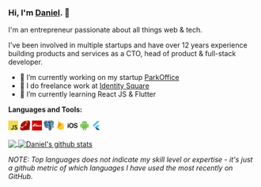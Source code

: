 ### Hi, I'm [Daniel](https://danielpaul.me). 👋

I'm an entrepreneur passionate about all things web & tech.

I've been involved in multiple startups and have over 12 years experience building products and services as a CTO, head of product & full-stack developer. 

- 🔭 I’m currently working on my startup [ParkOffice](https://parkoffice.io)
- 💎 I do freelance work at [Identity Square](https://github.com/identitysquare)
- 🌱 I’m currently learning React JS & Flutter

**Languages and Tools:**  

<a href="#"><img height="20" src="https://raw.githubusercontent.com/github/explore/80688e429a7d4ef2fca1e82350fe8e3517d3494d/topics/javascript/javascript.png"></a>
<a href="#"><img height="20" src="https://raw.githubusercontent.com/github/explore/80688e429a7d4ef2fca1e82350fe8e3517d3494d/topics/ruby/ruby.png"></a>
<a href="#"><img height="20" src="https://raw.githubusercontent.com/github/explore/80688e429a7d4ef2fca1e82350fe8e3517d3494d/topics/rails/rails.png"></a>
<a href="#"><img height="20" src="https://raw.githubusercontent.com/github/explore/5c058a388828bb5fde0bcafd4bc867b5bb3f26f3/topics/postgresql/postgresql.png"></a>
<a href="#"><img height="20" src="https://raw.githubusercontent.com/github/explore/80688e429a7d4ef2fca1e82350fe8e3517d3494d/topics/firebase/firebase.png"></a> 
<a href="#"><img height="20" src="https://raw.githubusercontent.com/github/explore/80688e429a7d4ef2fca1e82350fe8e3517d3494d/topics/ios/ios.png"></a>
<a href="#"><img height="20" src="https://raw.githubusercontent.com/github/explore/80688e429a7d4ef2fca1e82350fe8e3517d3494d/topics/android/android.png"></a>
<a href="#"><img height="20" src="https://raw.githubusercontent.com/github/explore/80688e429a7d4ef2fca1e82350fe8e3517d3494d/topics/flutter/flutter.png"></a>    


<a href="#">
  <img align="center" src="https://github-readme-stats.vercel.app/api/top-langs/?username=danielpaul&theme=dark&hide=javascript,php,css" />
</a>

<a href="#">
  <img align="center" src="https://github-readme-stats.vercel.app/api?username=danielpaul&show_icons=true&theme=dark&line_height=27" alt="Daniel's github stats" />
</a>


*NOTE: Top languages does not indicate my skill level or expertise - it's just a github metric of which languages I have used the most recently on GitHub.*
